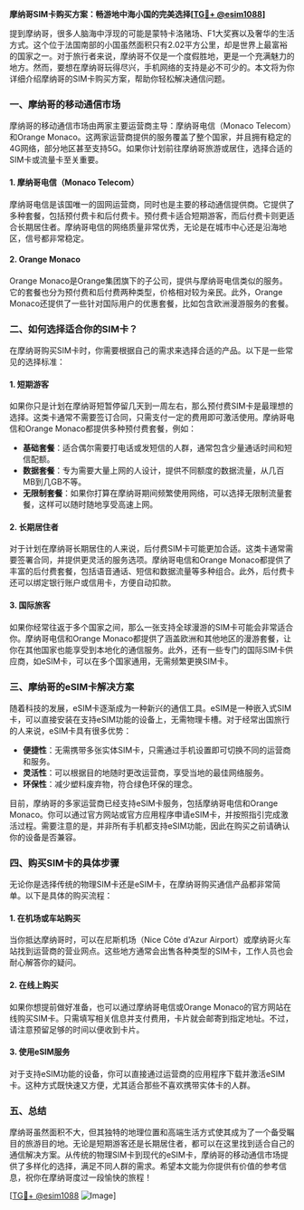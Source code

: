 **摩纳哥SIM卡购买方案：畅游地中海小国的完美选择[[TG💪+ @esim1088](https://t.me/s/esim1088)]**

提到摩纳哥，很多人脑海中浮现的可能是蒙特卡洛赌场、F1大奖赛以及奢华的生活方式。这个位于法国南部的小国虽然面积只有2.02平方公里，却是世界上最富裕的国家之一。对于旅行者来说，摩纳哥不仅是一个度假胜地，更是一个充满魅力的地方。然而，要想在摩纳哥玩得尽兴，手机网络的支持是必不可少的。本文将为你详细介绍摩纳哥的SIM卡购买方案，帮助你轻松解决通信问题。

### 一、摩纳哥的移动通信市场

摩纳哥的移动通信市场由两家主要运营商主导：摩纳哥电信（Monaco Telecom）和Orange Monaco。这两家运营商提供的服务覆盖了整个国家，并且拥有稳定的4G网络，部分地区甚至支持5G。如果你计划前往摩纳哥旅游或居住，选择合适的SIM卡或流量卡至关重要。

#### 1. 摩纳哥电信（Monaco Telecom）
摩纳哥电信是该国唯一的固网运营商，同时也是主要的移动通信提供商。它提供了多种套餐，包括预付费卡和后付费卡。预付费卡适合短期游客，而后付费卡则更适合长期居住者。摩纳哥电信的网络质量非常优秀，无论是在城市中心还是沿海地区，信号都非常稳定。

#### 2. Orange Monaco
Orange Monaco是Orange集团旗下的子公司，提供与摩纳哥电信类似的服务。它的套餐也分为预付费和后付费两种类型，价格相对较为亲民。此外，Orange Monaco还提供了一些针对国际用户的优惠套餐，比如包含欧洲漫游服务的套餐。

### 二、如何选择适合你的SIM卡？

在摩纳哥购买SIM卡时，你需要根据自己的需求来选择合适的产品。以下是一些常见的选择标准：

#### 1. 短期游客
如果你只是计划在摩纳哥短暂停留几天到一周左右，那么预付费SIM卡是最理想的选择。这类卡通常不需要签订合同，只需支付一定的费用即可激活使用。摩纳哥电信和Orange Monaco都提供多种预付费套餐，例如：

- **基础套餐**：适合偶尔需要打电话或发短信的人群，通常包含少量通话时间和短信配额。
- **数据套餐**：专为需要大量上网的人设计，提供不同额度的数据流量，从几百MB到几GB不等。
- **无限制套餐**：如果你打算在摩纳哥期间频繁使用网络，可以选择无限制流量套餐，这样可以随时随地享受高速上网。

#### 2. 长期居住者
对于计划在摩纳哥长期居住的人来说，后付费SIM卡可能更加合适。这类卡通常需要签署合同，并提供更灵活的服务选项。摩纳哥电信和Orange Monaco都提供了丰富的后付费套餐，包括语音通话、短信和数据流量等多种组合。此外，后付费卡还可以绑定银行账户或信用卡，方便自动扣款。

#### 3. 国际旅客
如果你经常往返于多个国家之间，那么一张支持全球漫游的SIM卡可能会非常适合你。摩纳哥电信和Orange Monaco都提供了涵盖欧洲和其他地区的漫游套餐，让你在其他国家也能享受到本地化的通信服务。此外，还有一些专门的国际SIM卡供应商，如eSIM卡，可以在多个国家通用，无需频繁更换SIM卡。

### 三、摩纳哥的eSIM卡解决方案

随着科技的发展，eSIM卡逐渐成为一种新兴的通信工具。eSIM是一种嵌入式SIM卡，可以直接安装在支持eSIM功能的设备上，无需物理卡槽。对于经常出国旅行的人来说，eSIM卡具有很多优势：

- **便捷性**：无需携带多张实体SIM卡，只需通过手机设置即可切换不同的运营商和服务。
- **灵活性**：可以根据目的地随时更改运营商，享受当地的最佳网络服务。
- **环保性**：减少塑料废弃物，符合绿色环保的理念。

目前，摩纳哥的多家运营商已经支持eSIM卡服务，包括摩纳哥电信和Orange Monaco。你可以通过官方网站或官方应用程序申请eSIM卡，并按照指引完成激活过程。需要注意的是，并非所有手机都支持eSIM功能，因此在购买之前请确认你的设备是否兼容。

### 四、购买SIM卡的具体步骤

无论你是选择传统的物理SIM卡还是eSIM卡，在摩纳哥购买通信产品都非常简单。以下是具体的购买流程：

#### 1. 在机场或车站购买
当你抵达摩纳哥时，可以在尼斯机场（Nice Côte d'Azur Airport）或摩纳哥火车站找到运营商的营业网点。这些地方通常会出售各种类型的SIM卡，工作人员也会耐心解答你的疑问。

#### 2. 在线上购买
如果你想提前做好准备，也可以通过摩纳哥电信或Orange Monaco的官方网站在线购买SIM卡。只需填写相关信息并支付费用，卡片就会邮寄到指定地址。不过，请注意预留足够的时间以便收到卡片。

#### 3. 使用eSIM服务
对于支持eSIM功能的设备，你可以直接通过运营商的应用程序下载并激活eSIM卡。这种方式既快速又方便，尤其适合那些不喜欢携带实体卡的人群。

### 五、总结

摩纳哥虽然面积不大，但其独特的地理位置和高端生活方式使其成为了一个备受瞩目的旅游目的地。无论是短期游客还是长期居住者，都可以在这里找到适合自己的通信解决方案。从传统的物理SIM卡到现代的eSIM卡，摩纳哥的移动通信市场提供了多样化的选择，满足不同人群的需求。希望本文能为你提供有价值的参考信息，祝你在摩纳哥度过一段愉快的旅程！

[[TG💪+ @esim1088](https://t.me/s/esim1088) ![Image](https://i.postimg.cc/4NQfJmqS/Snipaste-2025-05-13-00-14-12.png)]